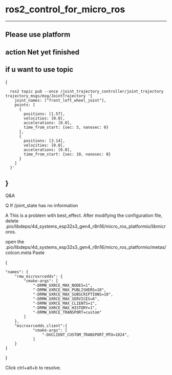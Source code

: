# ros2_control_for_micro_ros
-----------------------------------
Please use platform
-----------------------------------
action Net yet finished
-----------------------------------
if u want to use topic 
-----------------------------------


{

      ros2 topic pub --once /joint_trajectory_controller/joint_trajectory trajectory_msgs/msg/JointTrajectory '{
        joint_names: ["front_left_wheel_joint"],
        points: [
          {
            positions: [1.57],
            velocities: [0.0],
            accelerations: [0.0],
            time_from_start: {sec: 5, nanosec: 0}
          },
          {
            positions: [3.14],
            velocities: [0.0],
            accelerations: [0.0],
            time_from_start: {sec: 10, nanosec: 0}
          }
        ]
      }'
      
}
-----------------------------------
Q&A

Q If /joint_state has no information

A This is a problem with best_effect. After modifying the configuration file, delete .pio/libdeps/4d_systems_esp32s3_gen4_r8n16/micro_ros_platformio/libmicroros.



open the .pio/libdeps/4d_systems_esp32s3_gen4_r8n16/micro_ros_platformio/metas/colcon.meta
Paste 

{
  
    "names": {
        "rmw_microxrcedds": {
            "cmake-args": [
                "-DRMW_UXRCE_MAX_NODES=1",
                "-DRMW_UXRCE_MAX_PUBLISHERS=10",
                "-DRMW_UXRCE_MAX_SUBSCRIPTIONS=10",
                "-DRMW_UXRCE_MAX_SERVICES=6",
                "-DRMW_UXRCE_MAX_CLIENTS=1",
                "-DRMW_UXRCE_MAX_HISTORY=1",
                "-DRMW_UXRCE_TRANSPORT=custom"
            ]
        },
        "microxrcedds_client":{
                "cmake-args": [
                    "-DUCLIENT_CUSTOM_TRANSPORT_MTU=1024",
                ]
        }
    }
}

Click ctrl+alt+b to resolve.

